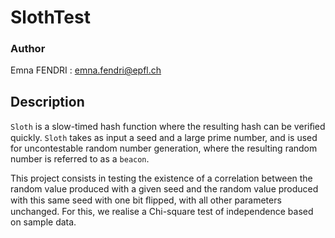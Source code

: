 # SlothTest
### Author 
Emna FENDRI : emna.fendri@epfl.ch  

## Description 
```Sloth``` is a slow-timed hash function where the resulting hash can be veriﬁed quickly.
```Sloth``` takes as input a seed and a large prime number, and is used for uncontestable random number generation, where the resulting random number is referred to as a ```beacon```.

This project consists in testing the existence of a correlation between the random value produced with a given seed and the random value produced with this same seed with one bit ﬂipped, with all other parameters unchanged.
For this, we realise a Chi-square test of independence based on sample data.
